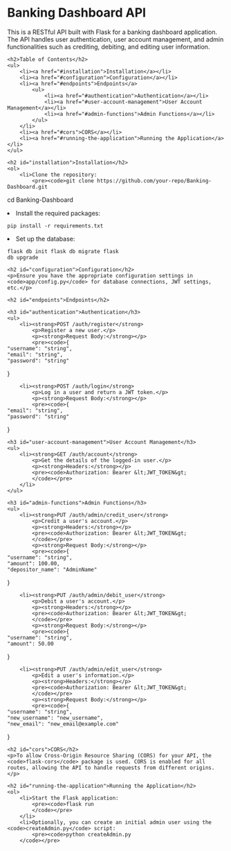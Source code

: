 <h1>Banking Dashboard API</h1>
    <p>This is a RESTful API built with Flask for a banking dashboard application. The API handles user authentication, user account management, and admin functionalities such as crediting, debiting, and editing user information.</p>
    
    <h2>Table of Contents</h2>
    <ul>
        <li><a href="#installation">Installation</a></li>
        <li><a href="#configuration">Configuration</a></li>
        <li><a href="#endpoints">Endpoints</a>
            <ul>
                <li><a href="#authentication">Authentication</a></li>
                <li><a href="#user-account-management">User Account Management</a></li>
                <li><a href="#admin-functions">Admin Functions</a></li>
            </ul>
        </li>
        <li><a href="#cors">CORS</a></li>
        <li><a href="#running-the-application">Running the Application</a></li>
    </ul>

    <h2 id="installation">Installation</h2>
    <ol>
        <li>Clone the repository:
            <pre><code>git clone https://github.com/your-repo/Banking-Dashboard.git
cd Banking-Dashboard
            </code></pre>
        </li>
        <li>Install the required packages:
            <pre><code>pip install -r requirements.txt
            </code></pre>
        </li>
        <li>Set up the database:
            <pre><code>flask db init
flask db migrate
flask db upgrade
            </code></pre>
        </li>
    </ol>

    <h2 id="configuration">Configuration</h2>
    <p>Ensure you have the appropriate configuration settings in <code>app/config.py</code> for database connections, JWT settings, etc.</p>

    <h2 id="endpoints">Endpoints</h2>

    <h3 id="authentication">Authentication</h3>
    <ul>
        <li><strong>POST /auth/register</strong>
            <p>Register a new user.</p>
            <p><strong>Request Body:</strong></p>
            <pre><code>{
    "username": "string",
    "email": "string",
    "password": "string"
}</code></pre>
        </li>

        <li><strong>POST /auth/login</strong>
            <p>Log in a user and return a JWT token.</p>
            <p><strong>Request Body:</strong></p>
            <pre><code>{
    "email": "string",
    "password": "string"
}</code></pre>
        </li>
    </ul>

    <h3 id="user-account-management">User Account Management</h3>
    <ul>
        <li><strong>GET /auth/account</strong>
            <p>Get the details of the logged-in user.</p>
            <p><strong>Headers:</strong></p>
            <pre><code>Authorization: Bearer &lt;JWT_TOKEN&gt;
            </code></pre>
        </li>
    </ul>

    <h3 id="admin-functions">Admin Functions</h3>
    <ul>
        <li><strong>PUT /auth/admin/credit_user</strong>
            <p>Credit a user's account.</p>
            <p><strong>Headers:</strong></p>
            <pre><code>Authorization: Bearer &lt;JWT_TOKEN&gt;
            </code></pre>
            <p><strong>Request Body:</strong></p>
            <pre><code>{
    "username": "string",
    "amount": 100.00,
    "depositor_name": "AdminName"
}</code></pre>
        </li>

        <li><strong>PUT /auth/admin/debit_user</strong>
            <p>Debit a user's account.</p>
            <p><strong>Headers:</strong></p>
            <pre><code>Authorization: Bearer &lt;JWT_TOKEN&gt;
            </code></pre>
            <p><strong>Request Body:</strong></p>
            <pre><code>{
    "username": "string",
    "amount": 50.00
}</code></pre>
        </li>

        <li><strong>PUT /auth/admin/edit_user</strong>
            <p>Edit a user's information.</p>
            <p><strong>Headers:</strong></p>
            <pre><code>Authorization: Bearer &lt;JWT_TOKEN&gt;
            </code></pre>
            <p><strong>Request Body:</strong></p>
            <pre><code>{
    "username": "string",
    "new_username": "new_username",
    "new_email": "new_email@example.com"
}</code></pre>
        </li>
    </ul>

    <h2 id="cors">CORS</h2>
    <p>To allow Cross-Origin Resource Sharing (CORS) for your API, the <code>flask-cors</code> package is used. CORS is enabled for all routes, allowing the API to handle requests from different origins.</p>

    <h2 id="running-the-application">Running the Application</h2>
    <ol>
        <li>Start the Flask application:
            <pre><code>flask run
            </code></pre>
        </li>
        <li>Optionally, you can create an initial admin user using the <code>createAdmin.py</code> script:
            <pre><code>python createAdmin.py
        </code></pre>
</body>
</html>

